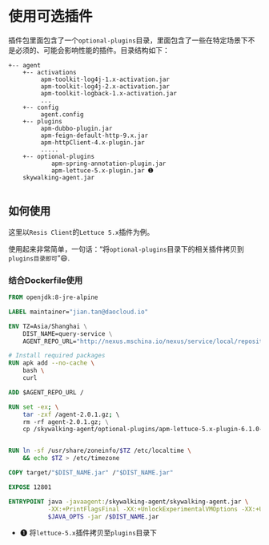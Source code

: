 # 使用可选插件
插件包里面包含了一个`optional-plugins`目录，里面包含了一些在特定场景下不是必须的、可能会影响性能的插件。目录结构如下：

```
+-- agent
    +-- activations
         apm-toolkit-log4j-1.x-activation.jar
         apm-toolkit-log4j-2.x-activation.jar
         apm-toolkit-logback-1.x-activation.jar
         ...
    +-- config
         agent.config  
    +-- plugins
         apm-dubbo-plugin.jar
         apm-feign-default-http-9.x.jar
         apm-httpClient-4.x-plugin.jar
         .....
    +-- optional-plugins
    		apm-spring-annotation-plugin.jar 
    		apm-lettuce-5.x-plugin.jar ➊
    skywalking-agent.jar
    
```

## 如何使用

这里以`Resis Client`的`Lettuce 5.x`插件为例。

使用起来非常简单，一句话：“将`optional-plugins`目录下的相关插件拷贝到`plugins目录即可`”😄.

### 结合Dockerfile使用


```dockerfile
FROM openjdk:8-jre-alpine

LABEL maintainer="jian.tan@daocloud.io"

ENV TZ=Asia/Shanghai \
    DIST_NAME=query-service \
    AGENT_REPO_URL="http://nexus.mschina.io/nexus/service/local/repositories/labs/content/io/daocloud/mircoservice/skywalking/agent/2.0.1/agent-2.0.1.gz" 

# Install required packages
RUN apk add --no-cache \
    bash \
    curl

ADD $AGENT_REPO_URL / 

RUN set -ex; \
    tar -zxf /agent-2.0.1.gz; \ 
    rm -rf agent-2.0.1.gz; \
    cp /skywalking-agent/optional-plugins/apm-lettuce-5.x-plugin-6.1.0-SNAPSHOT.jar /skywalking-agent/plugins/apm-lettuce-5.x-plugin-6.1.0-SNAPSHOT.jar; ➊


RUN ln -sf /usr/share/zoneinfo/$TZ /etc/localtime \
    && echo $TZ > /etc/timezone

COPY target/"$DIST_NAME.jar" /"$DIST_NAME.jar"

EXPOSE 12801

ENTRYPOINT java -javaagent:/skywalking-agent/skywalking-agent.jar \
           -XX:+PrintFlagsFinal -XX:+UnlockExperimentalVMOptions -XX:+UseCGroupMemoryLimitForHeap \
           $JAVA_OPTS -jar /$DIST_NAME.jar 
```

- ➊ 将`lettuce-5.x`插件拷贝至`plugins`目录下



